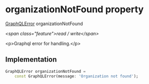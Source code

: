 


# organizationNotFound property







[GraphQLError](https:pub.dev/documentation/gql_exec/1.0.1-alpha+1690479830973/execution/GraphQLError-class.html) organizationNotFound
  
_\<span class="feature"\>read / write\</span\>_



\<p\>Graphql error for handling.\</p\>



## Implementation

```dart
GraphQLError organizationNotFound =
    const GraphQLError(message: 'Organization not found');
```







